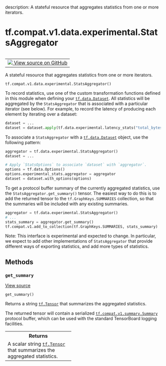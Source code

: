 description: A stateful resource that aggregates statistics from one or more iterators.

<div itemscope itemtype="http://developers.google.com/ReferenceObject">
<meta itemprop="name" content="tf.compat.v1.data.experimental.StatsAggregator" />
<meta itemprop="path" content="Stable" />
<meta itemprop="property" content="__init__"/>
<meta itemprop="property" content="get_summary"/>
</div>

# tf.compat.v1.data.experimental.StatsAggregator

<!-- Insert buttons and diff -->

<table class="tfo-notebook-buttons tfo-api nocontent" align="left">
<td>
  <a target="_blank" href="https://github.com/tensorflow/tensorflow/blob/r2.2/tensorflow/python/data/experimental/ops/stats_aggregator.py#L82-L140">
    <img src="https://www.tensorflow.org/images/GitHub-Mark-32px.png" />
    View source on GitHub
  </a>
</td>
</table>



A stateful resource that aggregates statistics from one or more iterators.

<pre class="devsite-click-to-copy prettyprint lang-py tfo-signature-link">
<code>tf.compat.v1.data.experimental.StatsAggregator()
</code></pre>



<!-- Placeholder for "Used in" -->

To record statistics, use one of the custom transformation functions defined
in this module when defining your <a href="../../../../../tf/data/Dataset.md"><code>tf.data.Dataset</code></a>. All statistics will be
aggregated by the `StatsAggregator` that is associated with a particular
iterator (see below). For example, to record the latency of producing each
element by iterating over a dataset:

```python
dataset = ...
dataset = dataset.apply(tf.data.experimental.latency_stats("total_bytes"))
```

To associate a `StatsAggregator` with a <a href="../../../../../tf/data/Dataset.md"><code>tf.data.Dataset</code></a> object, use
the following pattern:

```python
aggregator = tf.data.experimental.StatsAggregator()
dataset = ...

# Apply `StatsOptions` to associate `dataset` with `aggregator`.
options = tf.data.Options()
options.experimental_stats.aggregator = aggregator
dataset = dataset.with_options(options)
```

To get a protocol buffer summary of the currently aggregated statistics,
use the `StatsAggregator.get_summary()` tensor. The easiest way to do this
is to add the returned tensor to the `tf.GraphKeys.SUMMARIES` collection,
so that the summaries will be included with any existing summaries.

```python
aggregator = tf.data.experimental.StatsAggregator()
# ...
stats_summary = aggregator.get_summary()
tf.compat.v1.add_to_collection(tf.GraphKeys.SUMMARIES, stats_summary)
```

Note: This interface is experimental and expected to change. In particular,
we expect to add other implementations of `StatsAggregator` that provide
different ways of exporting statistics, and add more types of statistics.

## Methods

<h3 id="get_summary"><code>get_summary</code></h3>

<a target="_blank" href="https://github.com/tensorflow/tensorflow/blob/r2.2/tensorflow/python/data/experimental/ops/stats_aggregator.py#L130-L140">View source</a>

<pre class="devsite-click-to-copy prettyprint lang-py tfo-signature-link">
<code>get_summary()
</code></pre>

Returns a string <a href="../../../../../tf/Tensor.md"><code>tf.Tensor</code></a> that summarizes the aggregated statistics.

The returned tensor will contain a serialized <a href="../../../../../tf/compat/v1/Summary.md"><code>tf.compat.v1.summary.Summary</code></a>
protocol
buffer, which can be used with the standard TensorBoard logging facilities.

<!-- Tabular view -->
 <table class="responsive fixed orange">
<colgroup><col width="214px"><col></colgroup>
<tr><th colspan="2">Returns</th></tr>
<tr class="alt">
<td colspan="2">
A scalar string <a href="../../../../../tf/Tensor.md"><code>tf.Tensor</code></a> that summarizes the aggregated statistics.
</td>
</tr>

</table>





